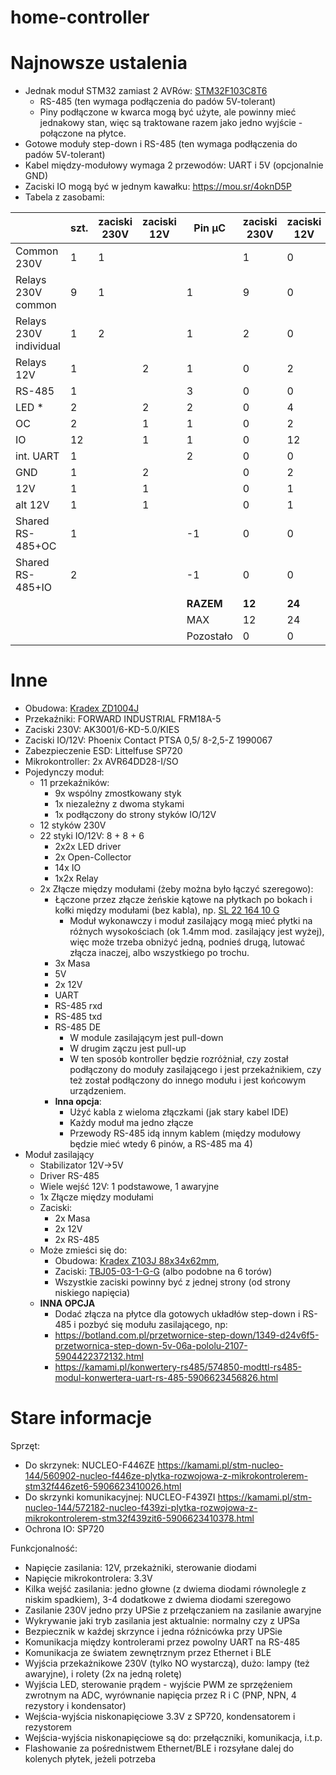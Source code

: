 # home-controller

# Najnowsze ustalenia

* Jednak moduł STM32 zamiast 2 AVRów: [STM32F103C8T6](https://kamami.pl/zestawy-uruchomieniowe-stm32/1192915-kamod-bluepill-plytka-rozwojowa-z-mikrokontrolerem-stm32f103c8t6-kompatybilna-z-weact-bluepill-5906623487998.html)
  * RS-485 (ten wymaga podłączenia do padów 5V-tolerant)
  * Piny podłączone w kwarca mogą być użyte, ale powinny mieć jednakowy stan, więc są traktowane razem jako jedno wyjście - połączone na płytce.
* Gotowe moduły step-down i RS-485 (ten wymaga podłączenia do padów 5V-tolerant)
* Kabel między-modułowy wymaga 2 przewodów: UART i 5V (opcjonalnie GND)
* Zaciski IO mogą być w jednym kawałku: https://mou.sr/4oknD5P
* Tabela z zasobami:

|                        | szt. | zaciski 230V | zaciski 12V | Pin µC    | zaciski 230V | zaciski 12V | Pin µC |
| ---------------------- | ---- | ------------ | ----------- | --------- | ------------ | ----------- | ------ |
| Common 230V            | 1    | 1            |             |           | 1            | 0           | 0      |
| Relays 230V common     | 9    | 1            |             | 1         | 9            | 0           | 9      |
| Relays 230V individual | 1    | 2            |             | 1         | 2            | 0           | 1      |
| Relays 12V             | 1    |              | 2           | 1         | 0            | 2           | 1      |
| RS-485                 | 1    |              |             | 3         | 0            | 0           | 3      |
| LED \*                 | 2    |              | 2           | 2         | 0            | 4           | 4      |
| OC                     | 2    |              | 1           | 1         | 0            | 2           | 2      |
| IO                     | 12   |              | 1           | 1         | 0            | 12          | 12     |
| int. UART              | 1    |              |             | 2         | 0            | 0           | 2      |
| GND                    | 1    |              | 2           |           | 0            | 2           | 0      |
| 12V                    | 1    |              | 1           |           | 0            | 1           | 0      |
| alt 12V                | 1    |              | 1           |           | 0            | 1           | 0      |
| Shared RS-485+OC       | 1    |              |             | \-1       | 0            | 0           | \-1    |
| Shared RS-485+IO       | 2    |              |             | \-1       | 0            | 0           | \-2    |
|                        |      |              |             | **RAZEM** | **12**       | **24**      | **31** |
|                        |      |              |             | MAX       | 12           | 24          | 31     |
|                        |      |              |             | Pozostało | 0            | 0           | 0      |

# Inne

* Obudowa: [Kradex ZD1004J](https://botland.com.pl/obudowy/24954-obudowa-modulowa-kradex-zd1004j-abs-v0-na-szyne-din-652x898x716mm-jasnoszara-5905275033614.html)
* Przekaźniki: FORWARD INDUSTRIAL FRM18A-5
* Zaciski 230V: AK3001/6-KD-5.0/KIES
* Zaciski IO/12V: Phoenix Contact PTSA 0,5/ 8-2,5-Z 1990067
* Zabezpieczenie ESD: Littelfuse SP720
* Mikrokontroller: 2x AVR64DD28-I/SO
* Pojedynczy moduł:
  * 11 przekaźników:
    * 9x wspólny zmostkowany styk
    * 1x niezależny z dwoma stykami
    * 1x podłączony do strony styków IO/12V
  * 12 styków 230V
  * 22 styki IO/12V: 8 + 8 + 6
    * 2x2x LED driver
    * 2x Open-Collector
    * 14x IO
    * 1x2x Relay
  * 2x Złącze między modułami (żeby można było łączyć szeregowo):
    * Łączone przez złącze żeńskie kątowe na płytkach po bokach i kołki między modułami (bez kabla), np. [SL 22 164 10 G](https://www.tme.eu/pl/details/sl22.164.10.g)
      * Moduł wykonawczy i moduł zasilający mogą mieć płytki na różnych wysokościach (ok 1.4mm mod. zasilający jest wyżej), więc może trzeba obniżyć jedną, podnieś drugą, lutować złącza inaczej, albo wszystkiego po trochu.
    * 3x Masa
    * 5V
    * 2x 12V
    * UART
    * RS-485 rxd
    * RS-485 txd
    * RS-485 DE
      * W module zasilającym jest pull-down
      * W drugim zączu jest pull-up
      * W ten sposób kontroller będzie rozróżniał, czy został podłączony do moduły zasilającego i jest przekaźnikiem, czy też został podłączony do innego modułu i jest końcowym urządzeniem.
    * **Inna opcja**:
      * Użyć kabla z wieloma złączkami (jak stary kabel IDE)
      * Każdy moduł ma jedno złącze
      * Przewody RS-485 idą innym kablem (między modułowy będzie mieć wtedy 6 pinów, a RS-485 ma 4)
* Moduł zasilający
  * Stabilizator 12V->5V
  * Driver RS-485
  * Wiele wejść 12V: 1 podstawowe, 1 awaryjne
  * 1x Złącze między modułami
  * Zaciski:
    * 2x Masa
    * 2x 12V
    * 2x RS-485
  * Może zmieści się do:
    * Obudowa: [Kradex Z103J 88x34x62mm](https://botland.com.pl/obudowy/10131-obudowa-modulowa-kradex-z103j-88x34x62mm-na-szyne-din-jasna-5905275012343.html),
    * Zaciski: [TBJ05-03-1-G-G](https://www.tme.eu/pl/details/tbj05-03-1-g-g) (albo podobne na 6 torów)
    * Wszystkie zaciski powinny być z jednej strony (od strony niskiego napięcia)
  * **INNA OPCJA**
    * Dodać złącza na płytce dla gotowych układłów step-down i RS-485 i pozbyć się modułu zasilającego, np:
    * https://botland.com.pl/przetwornice-step-down/1349-d24v6f5-przetwornica-step-down-5v-06a-pololu-2107-5904422372132.html
    * https://kamami.pl/konwertery-rs485/574850-modttl-rs485-modul-konwertera-uart-rs-485-5906623456826.html

# Stare informacje

Sprzęt:
* Do skrzynek: NUCLEO-F446ZE https://kamami.pl/stm-nucleo-144/560902-nucleo-f446ze-plytka-rozwojowa-z-mikrokontrolerem-stm32f446zet6-5906623410026.html
* Do skrzynki komunikacyjnej: NUCLEO-F439ZI https://kamami.pl/stm-nucleo-144/572182-nucleo-f439zi-plytka-rozwojowa-z-mikrokontrolerem-stm32f439zit6-5906623410378.html
* Ochrona IO: SP720

Funkcjonalność:
* Napięcie zasilania: 12V, przekażniki, sterowanie diodami
* Napięcie mikrokontrolera: 3.3V
* Kilka wejść zasilania: jedno głowne (z dwiema diodami równolegle z niskim spadkiem), 3-4 dodatkowe z dwiema diodami szeregowo
* Zasilanie 230V jedno przy UPSie z przełączaniem na zasilanie awaryjne
* Wykrywanie jaki tryb zasilania jest aktualnie: normalny czy z UPSa
* Bezpiecznik w kaźdej skrzynce i jedna róźnicówka przy UPSie
* Komunikacja między kontrolerami przez powolny UART na RS-485
* Komunikacja ze światem zewnętrznym przez Ethernet i BLE
* Wyjścia przekażnikowe 230V (tylko NO wystarczą), dużo: lampy (też awaryjne), i rolety (2x na jedną roletę)
* Wyjścia LED, sterowanie prądem - wyjście PWM ze sprzęźeniem zwrotnym na ADC, wyrównanie napięcia przez R i C (PNP, NPN, 4 rezystory i kondensator)
* Wejścia-wyjścia niskonapięciowe 3.3V z SP720, kondensatorem i rezystorem
* Wejścia-wyjścia niskonapięciowe są do: przełączniki, komunikacja, i.t.p.
* Flashowanie za pośrednistwem Ethernet/BLE i rozsyłane dalej do kolenych płytek, jeżeli potrzeba
